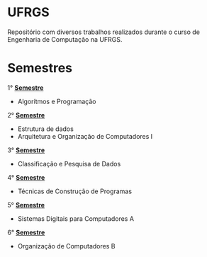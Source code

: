 # UFRGS

Repositório com diversos trabalhos realizados durante o curso de Engenharia de Computação na UFRGS.

# Semestres

1° **[Semestre](./primeiro_semestre)**
   - Algorítmos e Programação
   
2° **[Semestre](./segundo_semestre)**
   - Estrutura de dados
   - Arquitetura e Organização de Computadores I

3° **[Semestre](./terceiro_semestre)**
   - Classificação e Pesquisa de Dados

4° **[Semestre](./quarto_semestre)**
   - Técnicas de Construção de Programas

5° **[Semestre](./quinto_semestre)**
   - Sistemas Digitais para Computadores A

6° **[Semestre](./sexto_semestre)**
   - Organização de Computadores B
